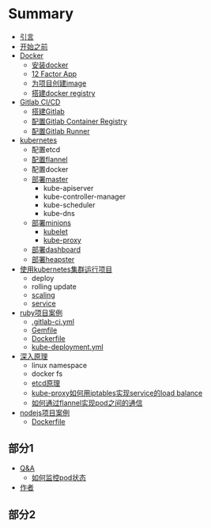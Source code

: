 # Summary

* [引言](README.md)
* [开始之前](kai-shi-zhi-qian.md)
* [Docker](docker.md)
  * [安装docker](docker/an-zhuang-docker.md)
  * [12 Factor App](docker/12-factor-app.md)
  * [为项目创建image](docker/wei-xiangmu-chuang-jian-image.md)
  * [搭建docker registry](docker/da-jian-docker-registry.md)
* [Gitlab CI/CD](da-jian-gitlab.md)
  * [搭建Gitlab](da-jian-gitlab/da-jian-gitlab.md)
  * [配置Gitlab Container Registry](da-jian-gitlab/pei-zhi-gitlab-container-registry.md)
  * [配置Gitlab Runner](da-jian-gitlab/pei-zhi-gitlab-runner.md)
* [kubernetes](kubernetes.md)
  * 配置etcd
  * [配置flannel](kubernetes/flannel.md)
  * 配置docker
  * [部署master](kubernetes/bu-shu-master.md)
    * kube-apiserver
    * kube-controller-manager
    * kube-scheduler
    * kube-dns
  * [部署minions](kubernetes/bu-shu-slave.md)
    * [kubelet](kubernetes/bu-shu-slave/kube-let.md)
    * [kube-proxy](kubernetes/bu-shu-slave/kube-proxy.md)
  * [部署dashboard](kubernetes/bu-shu-dashboard.md)
  * [部署heapster](kubernetes/bu-shu-heapster.md)
* [使用kubernetes集群运行项目](bu-shu-di-yi-ge-xiang-mu.md)
  * deploy
  * rolling update
  * [scaling](bu-shu-di-yi-ge-xiang-mu/scaling.md)
  * [service](bu-shu-di-yi-ge-xiang-mu/service.md)
* [ruby项目案例](an-li.md)
  * [.gitlab-ci.yml](an-li/gitlab-ciyml.md)
  * [Gemfile](an-li/gemfile.md)
  * [Dockerfile](an-li/dockerfile.md)
  * [kube-deployment.yml](an-li/kube-deploymentyml.md)
* [深入原理](shen-ru-yuan-li.md)
  * linux namespace
  * docker fs
  * [etcd原理](shen-ru-yuan-li/etcd.md)
  * [kube-proxy如何用iptables实现service的load balance](shen-ru-yuan-li/iptable-load-balance.md)
  * [如何通过flannel实现pod之间的通信](shen-ru-yuan-li/flannel.md)
* [nodejs项目案例](nodejsxiang-mu-an-li.md)
  * [Dockerfile](dockerfile.md)


## 部分1
* [Q&A](Q&A.md)
  * [如何监控pod状态](Q&A/ru-he-jian-kong-pod-zhuang-tai.md)
* [作者](zuo-zhe.md)

## 部分2

